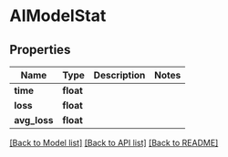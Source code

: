 # AIModelStat

## Properties

Name | Type | Description | Notes
------------ | ------------- | ------------- | -------------
**time** | **float** |  | 
**loss** | **float** |  | 
**avg_loss** | **float** |  | 

[[Back to Model list]](../#documentation-for-models) [[Back to API list]](../#documentation-for-api-endpoints) [[Back to README]](../)


